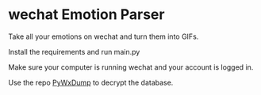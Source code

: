 # wechat Emotion Parser

Take all your emotions on wechat and turn them into GIFs.

Install the requirements and run main.py

Make sure your computer is running wechat and your account is logged in.

Use the repo [PyWxDump](https://github.com/xaoyaoo/PyWxDump) to decrypt the database.